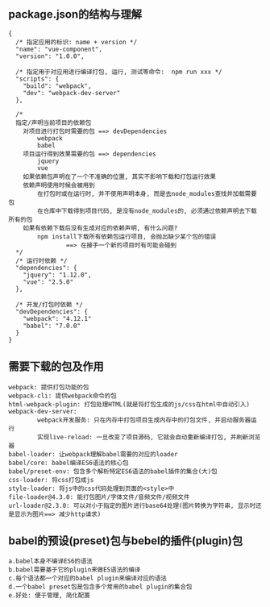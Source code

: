 ## package.json的结构与理解
	{
	  /* 指定应用的标识: name + version */
	  "name": "vue-component",
	  "version": "1.0.0",
	
	  /* 指定用于对应用进行编译打包, 运行, 测试等命令:  npm run xxx */
	  "scripts": {
	    "build": "webpack",
	    "dev": "webpack-dev-server"
	  },
	
	  /* 
	  指定/声明当前项目的依赖包
		对项目进行打包时需要的包 ==> devDependencies
			webpack
			babel
		项目运行得到效果需要的包 ==> dependencies
			jquery
			vue
		如果依赖包声明在了一个不准确的位置, 其实不影响下载和打包运行效果
		依赖声明使用时候会被用到
			在打包时或在运行时, 并不使用声明本身, 而是去node_modules查找并加载需要包
			在仓库中下载得到项目代码, 是没有node_modules的, 必须通过依赖声明去下载所有的包
		如果有依赖下载后没有生成对应的依赖声明, 有什么问题?
			npm install下载所有依赖包运行项目, 会抛出缺少某个包的错误 
					==> 在接手一个新的项目时有可能会碰到
	  */
	  /* 运行时依赖 */
	  "dependencies": {
		"jquery": "1.12.0",
		"vue": "2.5.0"
	  },
	
	  /* 开发/打包时依赖 */
	  "devDependencies": {
		"webpack": "4.12.1"
		"babel": "7.0.0"
	  }
	}

## 需要下载的包及作用
	webpack: 提供打包功能的包
	webpack-cli: 提供webpack命令的包
    html-webpack-plugin: 打包处理HTML(就是将打包生成的js/css在html中自动引入)
	webpack-dev-server: 
			webpack开发服务: 只在内存中打包项目生成内存中的打包文件, 并启动服务器运行
		    实现live-reload: 一旦改变了项目源码, 它就会自动重新编译打包, 并刷新浏览器
	babel-loader: 让webpack理解babel需要的对应的loader
	babel/core: babel编译ES6语法的核心包
	babel/preset-env: 包含多个解析特定ES6语法的babel插件的集合(大)包
	css-loader: 将css打包成js
	style-loader: 将js中的css代码处理到页面的<style>中
	file-loader@4.3.0: 能打包图片/字体文件/音频文件/视频文件
	url-loader@2.3.0: 可以对小于指定的图片进行base64处理(图片转换为字符串, 显示时还是显示为图片==> 减少http请求)

## babel的预设(preset)包与bebel的插件(plugin)包
	a.babel本身不编译ES6的语法
	b.babel需要基于它的plugin来做ES语法的编译
	c.每个语法都一个对应的babel plugin来编译对应的语法
	d.一个babel preset包是包含多个常用的babel plugin的集合包
	e.好处: 便于管理, 简化配置
